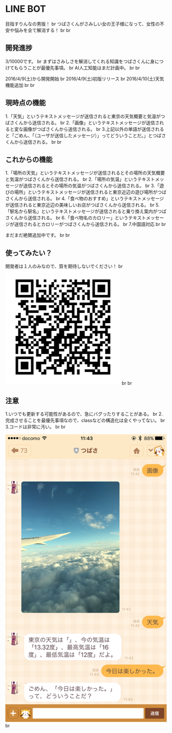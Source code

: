 # LINE BOT
目指すりんなの男版！  br
つばさくんがさみしい女の王子様になって、女性の不安や悩みを全て解消する！  br  br

## 開発進捗
3/10000です。  br
まずはさみしさを解消してくれる知識をつばさくんに身につけてもらうことが最優先事項。  br
AI人工知能はまだ計画中。  br  br

2016/4/9(土)から開発開始  br
2016/4/9(土)初版リリース  br
2016/4/10(土)天気機能追加  br  br

## 現時点の機能
1.「天気」というテキストメッセージが送信されると東京の天気概要と気温がつばさくんから送信される。  br
2.「画像」というテキストメッセージが送信されると変な画像がつばさくんから送信される。  br
3.上記以外の単語が送信されると「ごめん、「（ユーザが送信したメッセージ）」ってどういうことだ。」とつばさくんから送信される。  br  br

## これからの機能
1.「場所の天気」というテキストメッセージが送信されるとその場所の天気概要と気温がつばさくんから送信される。  br
2.「場所の気温」というテキストメッセージが送信されるとその場所の気温がつばさくんから送信される。  br
3.「遊びの場所」というテキストメッセージが送信されると東京近辺の遊び場所がつばさくんから送信される。  br
4.「食べ物のおすすめ」というテキストメッセージが送信されると東京近辺の美味しいお店がつばさくんから送信される。  br
5.「駅名から駅名」というテキストメッセージが送信されると乗り換え案内がつばさくんから送信される。  br
6.「食べ物名のカロリー」というテキストメッセージが送信されるとカロリーがつばさくんから送信される。  br
7.中国語対応  br  br

まだまだ絶賛追加中です。  br  br

## 使ってみたい？
開発者は１人のみなので、質を期待しないでください！  br
![QR code](https://github.com/seanchen5716/tsubasabot/blob/master/nvg7862p.png "QR code")  br  br

## 注意
1.いつでも更新する可能性があるので、急にバグったりすることがある。  br
2.完成させることを最優先事項なので、classなどの構造化は全くやってない。  br
3.コードは非常に汚い。  br  br

![image](https://github.com/seanchen5716/tsubasabot/blob/master/IMG_5739.PNG "image")  br
